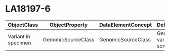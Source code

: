 # LA18197-6

| ObjectClass | ObjectProperty | DataElementConcept | DefDataElementConcept | ValueMeaning | LabelValueMeaning | Referentiel | url | ConceptualDomain | TypeConceptualDomain | FormatConceptualDomain | IdDataElementConcept |
| ----------- | -------------- | ------------------ | --------------------- | ------------ | ----------------- | ----------- | --- | ---------------- | -------------------- | ---------------------- | -------------------- |
| Variant in specimen | GenomicSourceClass | GenomicSourceClass | Genomic class of the variant (eg: germline, somatic, and prenatal) | Unknown genomic origin | Unknown genomic origin | LOINC | http://s.details.loinc.org/LOINC/48002-0.html | LA18197-6 | Enumerated | String | O79 |
